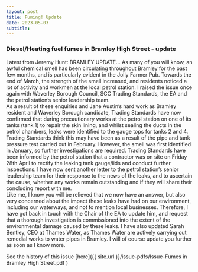 ```yaml
---
layout: post
title: Fuming! Update
date: 2023-05-03
subtitle: 
---
```


### Diesel/Heating fuel fumes in Bramley High Street - update  

Latest from Jeremy Hunt:  BRAMLEY UPDATE… As many of you will know, an awful chemical smell has been circulating throughout Bramley for the past few months, and is particularly evident in the Jolly Farmer Pub. Towards the end of March, the strength of the smell increased, and residents noticed a lot of activity and workmen at the local petrol station. I raised the issue once again with Waverley Borough Council, SCC Trading Standards, the EA and the petrol station’s senior leadership team. <br>
As a result of these enquiries and Jane Austin’s hard work as Bramley resident and Waverley Borough candidate, Trading Standards have now confirmed that during precautionary works at the petrol station on one of its tanks (tank 1) to repair the skin lining, and whilst sealing the ducts in the petrol chambers, leaks were identified to the gauge tops for tanks 2 and 4. Trading Standards think this may have been as a result of the pipe and tank pressure test carried out in February. However, the smell was first identified in January, so further investigations are required.
Trading Standards have been informed by the petrol station that a contractor was on site on Friday 28th April to rectify the leaking tank gauge/lids and conduct further inspections. I have now sent another letter to the petrol station’s senior leadership team for their response to the news of the leaks, and to ascertain the cause, whether any works remain outstanding and if they will share their concluding report with me. <br>
Like me, I know you will be relieved that we now have an answer, but also very concerned about the impact these leaks have had on our environment, including our waterways, and not to mention local businesses. Therefore, I have got back in touch with the Chair of the EA to update him, and request that a thorough investigation is commissioned into the extent of the environmental damage caused by these leaks. I have also updated Sarah Bentley, CEO at Thames Water, as Thames Water are actively carrying out remedial works to water pipes in Bramley. I will of course update you further as soon as I know more.<br>



See the history of this issue [here]({{ site.url }}/issue-pdfs/Issue-Fumes in Bramley High Street.pdf )

